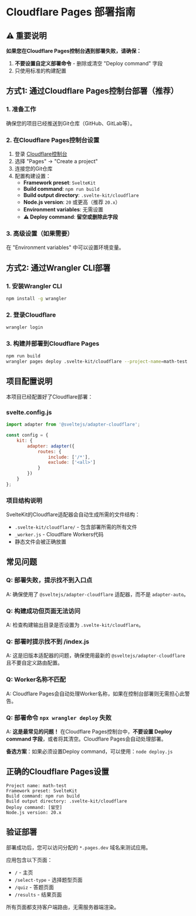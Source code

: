 # Cloudflare Pages 部署指南

## ⚠️ 重要说明

**如果您在Cloudflare Pages控制台遇到部署失败，请确保：**
1. **不要设置自定义部署命令** - 删除或清空 "Deploy command" 字段
2. 只使用标准的构建配置

## 方式1: 通过Cloudflare Pages控制台部署（推荐）

### 1. 准备工作
确保您的项目已经推送到Git仓库（GitHub、GitLab等）。

### 2. 在Cloudflare Pages控制台设置
1. 登录 [Cloudflare控制台](https://dash.cloudflare.com/)
2. 选择 "Pages" → "Create a project"
3. 连接您的Git仓库
4. 配置构建设置：
   - **Framework preset**: `SvelteKit`
   - **Build command**: `npm run build`
   - **Build output directory**: `.svelte-kit/cloudflare`
   - **Node.js version**: `20` 或更高（推荐 `20.x`）
   - **Environment variables**: 无需设置
   - **⚠️ Deploy command**: **留空或删除此字段**

### 3. 高级设置（如果需要）
在 "Environment variables" 中可以设置环境变量。

## 方式2: 通过Wrangler CLI部署

### 1. 安装Wrangler CLI
```bash
npm install -g wrangler
```

### 2. 登录Cloudflare
```bash
wrangler login
```

### 3. 构建并部署到Cloudflare Pages
```bash
npm run build
wrangler pages deploy .svelte-kit/cloudflare --project-name=math-test
```

## 项目配置说明

本项目已经配置好了Cloudflare部署：

### svelte.config.js
```javascript
import adapter from '@sveltejs/adapter-cloudflare';

const config = {
	kit: {
		adapter: adapter({
			routes: {
				include: ['/*'],
				exclude: ['<all>']
			}
		})
	}
};
```

### 项目结构说明
SvelteKit的Cloudflare适配器会自动生成所需的文件结构：
- `.svelte-kit/cloudflare/` - 包含部署所需的所有文件
- `_worker.js` - Cloudflare Workers代码
- 静态文件会被正确放置

## 常见问题

### Q: 部署失败，提示找不到入口点
A: 确保使用了 `@sveltejs/adapter-cloudflare` 适配器，而不是 `adapter-auto`。

### Q: 构建成功但页面无法访问
A: 检查构建输出目录是否设置为 `.svelte-kit/cloudflare`。

### Q: 部署时提示找不到 /index.js
A: 这是旧版本适配器的问题，确保使用最新的 `@sveltejs/adapter-cloudflare` 且不要自定义路由配置。

### Q: Worker名称不匹配
A: Cloudflare Pages会自动处理Worker名称，如果在控制台部署则无需担心此警告。

### Q: 部署命令 `npx wrangler deploy` 失败
A: **这是最常见的问题！** 在Cloudflare Pages控制台中，**不要设置 Deploy command 字段**，或者将其清空。Cloudflare Pages会自动处理部署。

**备选方案**：如果必须设置Deploy command，可以使用：`node deploy.js`

## 正确的Cloudflare Pages设置

```
Project name: math-test
Framework preset: SvelteKit
Build command: npm run build
Build output directory: .svelte-kit/cloudflare
Deploy command: [留空]
Node.js version: 20.x
```

## 验证部署

部署成功后，您可以访问分配的 `*.pages.dev` 域名来测试应用。

应用包含以下页面：
- `/` - 主页
- `/select-type` - 选择题型页面
- `/quiz` - 答题页面
- `/results` - 结果页面

所有页面都支持客户端路由，无需服务器端渲染。 